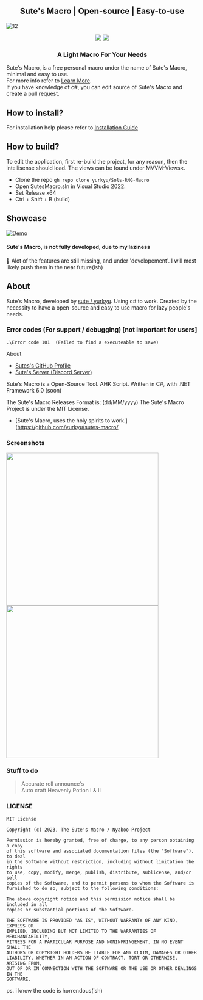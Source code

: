 <h2 align="center">Sute's Macro | Open-source | Easy-to-use</h1>

![12](https://github.com/yurkyu/Sols-RNG-Macro/assets/80363046/ace26121-6e6e-4b05-b7c9-c06ce1cf6ce8)

<p align="center">
<img src="https://dcbadge.vercel.app/api/shield/960948053152501830">
<a href="https://discord.gg/VsRMhhYYQC">
<img src="https://dcbadge.vercel.app/api/server/VsRMhhYYQC">
</a>
</p>
<h3 align="center">A Light Macro For Your Needs</h3>

Sute's Macro, is a free personal macro under the name of Sute's Macro, minimal and easy to use. <br>
For more info refer to [Learn More](https://github.com/yurkyu?tab=repositories). <br>
If you have knowledge of c#, you can edit source of Sute's Macro and create a pull request. <br>

## How to install?
For installation help please refer to
[Installation Guide](https://github.com/yurkyu/Sutes-Macro/blob/master/Info/Info.md)

## How to build?
To edit the application, first re-build the project, for any reason, then the intellisense should load. The views can be found under MVVM-Views<.
- Clone the repo `gh repo clone yurkyu/Sols-RNG-Macro`
- Open SutesMacro.sln in Visual Studio 2022.
- Set Release x64
- Ctrl + Shift + B (build)

## Showcase

[![Demo](https://cdn.discordapp.com/attachments/1115532270892240939/1125133952512962590/demo5.gif)](https://cdn.discordapp.com/attachments/1115532270892240939/1125133656206348378/2023-07-02_21-37-13.mp4)


#### Sute's Macro, is not fully developed, due to my laziness <br>
🔴 Alot of the features are still missing, and under 'developement'. I will most likely push them in the near future(ish)</h4>

## About
Sute's Macro, developed by [sute / yurkyu](https://github.com/yurkyu). Using c# to work.
Created by the necessity to have a open-source and easy to use macro for <bold>lazy people's</bold> needs.

### Error codes (For support / debugging) [not important for users]
```
.\Error code 101  (Failed to find a executeable to save)
```


About 

- [Sutes's GitHub Profile](https://github.com/yurkyu/)
- [Sute's Server (Discord Server)](https://discord.gg/SHZ53AJsSc)

Sute's Macro is a Open-Source Tool.
AHK Script.
Written in C#, with .NET Framework 6.0 (soon)

The Sute's Macro Releases Format is: (dd/MM/yyyy)
The Sute's Macro Project is under the MIT License.

- [Sute's Macro, uses the holy spirits to work.](https://github.com/yurkyu/sutes-macro/

### Screenshots
<img src="https://media.discordapp.net/attachments/1167612844779503642/1224074202735448185/Screenshot_38.png?ex=661c2af0&is=6609b5f0&hm=cfbcab3cb8ca9622b6c4f61d51959e34dceb7e3df1988b3438c3b8076f6ed11e&=&format=webp&quality=lossless" width="400px">
<img src="https://media.discordapp.net/attachments/1167612844779503642/1224074203032981645/Screenshot_39.png?ex=661c2af0&is=6609b5f0&hm=5b5626a7c1e0c3b4910be98e130b37bbbc9b548d42c91b3770b9320c96d9ebe8&=&format=webp&quality=lossless" width="400px">


### Stuff to do
> Accurate roll announce's <br>
> Auto craft Heavenly Potion I & II <br>


### LICENSE
```
MIT License

Copyright (c) 2023, The Sute's Macro / Nyaboo Project

Permission is hereby granted, free of charge, to any person obtaining a copy
of this software and associated documentation files (the "Software"), to deal
in the Software without restriction, including without limitation the rights
to use, copy, modify, merge, publish, distribute, sublicense, and/or sell
copies of the Software, and to permit persons to whom the Software is
furnished to do so, subject to the following conditions:

The above copyright notice and this permission notice shall be included in all
copies or substantial portions of the Software.

THE SOFTWARE IS PROVIDED "AS IS", WITHOUT WARRANTY OF ANY KIND, EXPRESS OR
IMPLIED, INCLUDING BUT NOT LIMITED TO THE WARRANTIES OF MERCHANTABILITY,
FITNESS FOR A PARTICULAR PURPOSE AND NONINFRINGEMENT. IN NO EVENT SHALL THE
AUTHORS OR COPYRIGHT HOLDERS BE LIABLE FOR ANY CLAIM, DAMAGES OR OTHER
LIABILITY, WHETHER IN AN ACTION OF CONTRACT, TORT OR OTHERWISE, ARISING FROM,
OUT OF OR IN CONNECTION WITH THE SOFTWARE OR THE USE OR OTHER DEALINGS IN THE
SOFTWARE.
```

ps. i know the code is horrendous(ish)
